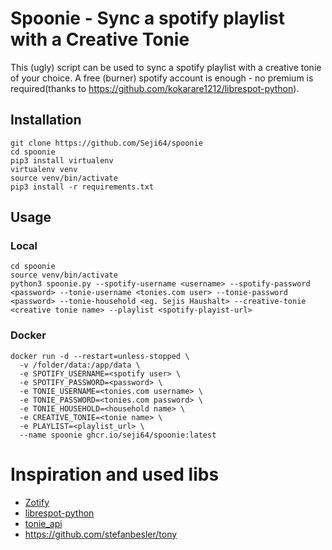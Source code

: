# Spoonie - Sync a spotify playlist with a Creative Tonie

This (ugly) script can be used to sync a spotify playlist with a creative tonie of your choice. A free (burner) spotify account is enough - no premium is required(thanks to https://github.com/kokarare1212/librespot-python).

## Installation
```
git clone https://github.com/Seji64/spoonie
cd spoonie
pip3 install virtualenv
virtualenv venv
source venv/bin/activate
pip3 install -r requirements.txt
```

## Usage

### Local
```
cd spoonie
source venv/bin/activate
python3 spoonie.py --spotify-username <username> --spotify-password <password> --tonie-username <tonies.com user> --tonie-password <password> --tonie-household <eg. Sejis Haushalt> --creative-tonie <creative tonie name> --playlist <spotify-playist-url>
```

### Docker
```
docker run -d --restart=unless-stopped \
  -v /folder/data:/app/data \
  -e SPOTIFY_USERNAME=<spotify user> \
  -e SPOTIFY_PASSWORD=<password> \
  -e TONIE_USERNAME=<tonies.com username> \
  -e TONIE_PASSWORD=<tonies.com password> \
  -e TONIE_HOUSEHOLD=<household name> \
  -e CREATIVE_TONIE=<tonie name> \
  -e PLAYLIST=<playlist_url> \
  --name spoonie ghcr.io/seji64/spoonie:latest
```

# Inspiration and used libs
- [Zotify](https://zotify.xyz/)
- [librespot-python](https://github.com/kokarare1212/librespot-python)
- [tonie_api](https://github.com/Wilhelmsson177/tonie-api)
- https://github.com/stefanbesler/tony